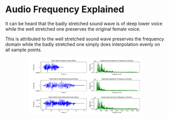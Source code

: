 # Audio Frequency Explained

It can be heard that the badly stretched sound wave is of deep lower voice while the well stretched one preserves the original female voice.

This is attributed to the well stretched sound wave preserves the frequency domain while the badly stretched one simply does interpolation evenly on all sample points.

<div style="display: flex; justify-content: center;">
      <img src="imgs/audio_freq_hello_world.png" width="70%" height="50%" alt="audio_freq_hello_world" />
</div>
